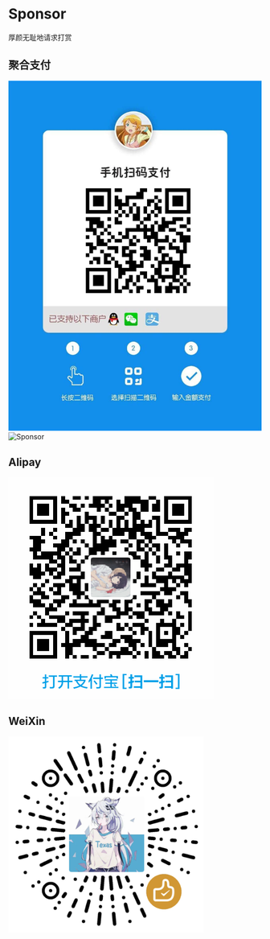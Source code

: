 # Sponsor

厚颜无耻地请求打赏

## 聚合支付

![Sponsor](Sponsor/Sponsor.png)
![Sponsor](https://raw.fastgit.org/RC1844/Sponsor/master/Sponsor/Sponsor.png)

## Alipay

![支付宝](Sponsor/Alipay.jpg)

## WeiXin

![微信](Sponsor/WeiXin.png)
